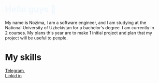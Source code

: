 <h1 style="color: aliceblue;">
        Hello guys 👋
</h1>
<p>
        My name is Nozima, I am a software engineer, and I am studying at the National University of Uzbekistan for a bachelor's degree. I am currently in 2 courses. My plans this year are to make 1 initial project and plan         that my project will be useful to people.
</p>
<h1>
        My skills
</h1>

 <a href="https://web.telegram.org/k/">
        Telegram <img style="width:10" src="https://static-00.iconduck.com/assets.00/telegram-icon-512x512-z8lb0qsx.png" alt="">

    
</a>
<br/>
<a  href="https://ru.linkedin.com/">
        Linkid in
</a></li>
